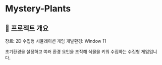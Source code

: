 # Mystery-Plants

## 📕 프로젝트 개요
장르: 2D 수집형 시뮬레이션 게임
개발환경: Window 11

초기환경을 설정하고 여러 환경 요인을 조작해 식물을 키워 수집하는 수집형 게임입니다.


